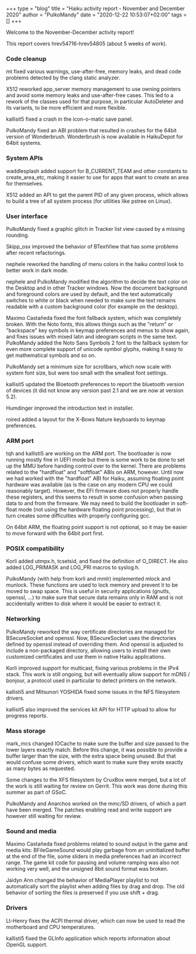 +++
type = "blog"
title = "Haiku activity report - November and December 2020"
author = "PulkoMandy"
date = "2020-12-22 10:53:07+02:00"
tags = []
+++

Welcome to the November-December activity report!

This report covers hrev54716-hrev54805 (about 5 weeks of work).

<h3>Code cleanup</h3>

mt fixed various warnings, use-after-free, memory leaks, and dead code problems detected by the clang static analyzer.

X512 reworked app_server memory management to use owning pointers and avoid some
memory leaks and use-after-free cases. This led to a rework of the classes used for that
purpose, in particular AutoDeleter and its variants, to be more efficient and more flexible.

kallisit5 fixed a crash in the icon-o-matic save panel.

PulkoMandy fixed an ABI problem that resulted in crashes for the 64bit version of Wonderbrush.
Wonderbrush is now available in HaikuDepot for 64bit systems.

<h3>System APIs</h3>

waddlesplash added support for B_CURRENT_TEAM and other constants to create_area_etc,
making it easier to use for apps that want to create an area for themselves.

X512 added an API to get the parent PID of any given process, which allows to
build a tree of all system process (for utilities like pstree on Linux).

<h3>User interface</h3>

PulkoMandy fixed a graphic glitch in Tracker list view caused by a missing rounding.

Skipp_osx improved the behavior of BTextView that has some problems after recent refactorings.

nephele reworked the handling of menu colors in the haiku control look to better work in dark mode.

nephele and PulkoMandy modified the algorithm to decide the text color on the
Desktop and in other Tracker windows. Now the document background and foreground
colors are used by default, and the text automatically switches to white or black
when needed to make sure the text remains readable with a custom background color
(for example on the desktop).

Maximo Castañeda fixed the font fallback system, which was completely broken.
With the Noto fonts, this allows things such as the "return" or "backspace" key
symbols in keymap preferences and menus to show again, and fixes issues with
mixed latin and ideogram scripts in the same text. PulkoMandy added the
Noto Sans Symbols 2 font to the fallback system for even more complete support
of unicode symbol glyphs, making it easy to get mathematical symbols and so on.

PulkoMandy set a minimum size for scrollbars, which now scale with system font
size, but were too small with the smallest font settings.

kallisit5 updated the Bloetooth preferences to report the bluetooth version
of devices (it did not know any version past 2.1 and we are now at version 5.2).

Humdinger improved the introduction text in installer.

roired added a layout for the X-Bows Nature keyboards to keymap preferences.

<h3>ARM port</h3>

tqh and kallisti5 are working on the ARM port. The bootloader is now running
mostly fine in UEFI mode but there is some work to be done to set up the MMU before handing
control over to the kernel. There are problems related to the "hardfloat" and
"softfloat" ABIs on ARM, however. Until now we had worked with the "hardfloat"
ABI for Haiku, assuming floating point hardware was available (as is the case
on any modern CPU we could reasonably target). However, the EFI firmware does
not properly handle these registers, and this seems to result in some confusion
when passing data to and from the firmware. We may need to build the bootloader
in soft-float mode (not using the hardware floating point processing), but that
in turn creates some difficulties with properly configuring gcc.

On 64bit ARM, the floating point support is not optional, so it may be easier to
move forward with the 64bit port first.

<h3>POSIX compatibility</h3>

Korli added utmpx.h, tcsetsid, and fixed the definition of O_DIRECT.
He also added LOG_PRIMASK and LOG_PRI macros to syslog.h.

PulkoMandy (with help from korli and mmlr) implemented mlock and munlock.
These functions are used to lock memory and prevent it to be moved to swap space.
This is useful in security applications (gnutls, openssl, ...) to make sure
that secure data remains only in RAM and is not accidentally written to disk
where it would be easier to extract it.

<h3>Networking</h3>

PulkoMandy reworked the way certificate directories are managed for BSecureSocket and openssl.
Now, BSecureSocket uses the directories defined by openssl instead of overriding them. And
openssl is adjusted to include a non-packaged directory, allowing users to install their
own customized certificates and use them in native Haiku applications.

Korli improved support for multicast, fixing various problems in the IPv4 stack.
This work is still ongoing, but will eventually allow support for mDNS / bonjour,
a protocol used in particular to detect printers on the network.

kallisti5 and Mitsunori YOSHIDA fixed some issues in the NFS filesystem drivers.

kallisit5 also improved the services kit API for HTTP upload to allow for progress reports.

<h3>Mass storage</h3>

mark_mcs changed IOCache to make sure the buffer and size passed to the lower layers
exactly match. Before this change, it was possible to provide a buffer larger than
the size, with the extra space being unused. But that would confuse some drivers,
which want to make sure they wrote exactly as many bytes as requested.

Some changes to the XFS filesystem by CruxBox were merged, but a lot of the work is still waiting for review on Gerrit.
This work was done during this summer as part of GSoC.

PulkoMandy and Anarchos worked on the mmc/SD drivers, of which a part have been merged.
The patches enabling read and write support are however still waiting for review.

<h3>Sound and media</h3>

Maximo Castañeda fixed problems related to sound output in the game and media kits:
BFileGameSound would play garbage from an uninitialized buffer at the end of the file,
some sliders in media preferences had an incorrect range. The game kit code for pausing
and volume ramping was also not working very well, and the unsigned 8bit sound format
was broken.

Jaidyn Ann changed the behavior of MediaPlayer playlist to not automatically sort
the playlist when adding files by drag and drop. The old behavior of sorting the files
is preserved if you use shift + drag.

<h3>Drivers</h3>

Lt-Henry fixes the ACPI thermal driver, which can now be used to read the motherboard and CPU temperatures.

kallisti5 fixed the GLInfo application which reports information about OpenGL support.
